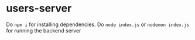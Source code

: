 # users-server
 Do ```npm i``` for installing dependencies.
 Do ```node index.js``` or ```nodemon index.js``` for running the backend server

